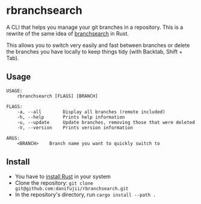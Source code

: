 # rbranchsearch

A CLI that helps you manage your git branches in a repository. This is a rewrite of the same idea
of [branchsearch](https://github.com/npazosmendez/branchsearch) in Rust.

This allows you to switch very easily and fast between branches or delete the branches you have
locally to keep things tidy (with Backtab, Shift + Tab).

## Usage

```
USAGE:
    rbranchsearch [FLAGS] [BRANCH]

FLAGS:
    -a, --all        Display all branches (remote included)
    -h, --help       Prints help information
    -u, --update     Update branches, removing those that were deleted
    -V, --version    Prints version information

ARGS:
    <BRANCH>    Branch name you want to quickly switch to
```

## Install

- You have to [install Rust](https://www.rust-lang.org/tools/install) in your system
- Clone the repository: `git clone git@github.com:danifujii/rbranchsearch.git`
- In the repository's directory, run `cargo install --path .`
